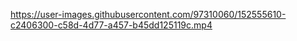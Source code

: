 

https://user-images.githubusercontent.com/97310060/152555610-c2406300-c58d-4d77-a457-b45dd125119c.mp4

